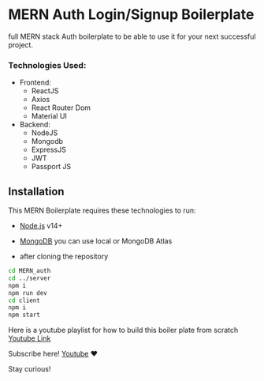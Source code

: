 # MERN Auth Login/Signup Boilerplate

full MERN stack Auth boilerplate to be able to use it for your next successful project.

### Technologies Used:
- Frontend: 
  - ReactJS
  - Axios
  - React Router Dom
  - Material UI
- Backend: 
  - NodeJS
  - Mongodb
  - ExpressJS
  - JWT
  - Passport JS

## Installation

This MERN Boilerplate requires these technologies to run:

- [Node.js](https://nodejs.org/) v14+
- [MongoDB](https://mongodb.com/) you can use local or MongoDB Atlas

- after cloning the repository

```sh
cd MERN_auth
cd ../server 
npm i
npm run dev
cd client 
npm i
npm start
```


Here is a youtube playlist for how to build this boiler plate from scratch [Youtube Link](https://www.youtube.com/watch?v=xZ8kklrVxaM)

Subscribe here! [Youtube](https://bit.ly/3vj274R) ♥️

Stay curious!